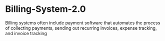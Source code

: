 # Billing-System-2.0
 Billing systems often include payment software that automates the process of collecting payments, sending out recurring invoices, expense tracking, and invoice tracking
